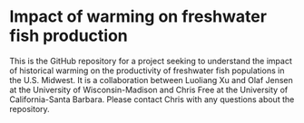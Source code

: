 # Impact of warming on freshwater fish production

This is the GitHub repository for a project seeking to understand the impact of historical warming on the productivity of freshwater fish populations in the U.S. Midwest. It is a collaboration between Luoliang Xu and Olaf Jensen at the University of Wisconsin-Madison and Chris Free at the University of California-Santa Barbara. Please contact Chris with any questions about the repository.
